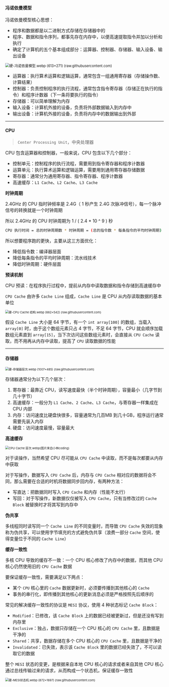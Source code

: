 #### 冯诺依曼模型

冯诺依曼模型核心思想：

* 程序和数据都是以二进制方式存储在存储器中的
* 程序、数据和指令序列，都事先存在内存中，以便高速提取指令并加以分析和执行
* 确定了计算机的五个基本组成部分：运算器、控制器、存储器、输入设备、输出设备

<img src="https://raw.githubusercontent.com/WeYan1223/Pic/master/操作系统/硬-冯诺依曼模型.webp" alt="硬-冯诺依曼模型.webp (613×271) (raw.githubusercontent.com)" style="zoom: 80%;" /> 

* 运算器：执行算术运算和逻辑运算，通常包含一组通用寄存器（存储操作数、计算结果）
* 控制器：负责控制程序的执行流程，通常包含指令寄存器（存储正在执行的指令）和程序计数器（下一条将要执行的指令）
* 存储器：可以简单理解为内存
* 输入设备：计算机外接的设备，负责将外部数据输入到内存中
* 输出设备：计算机外接的设备，负责将内存中的数据输出到外部

***

#### CPU

> `Center Processing Unit`，中央处理器

CPU 包含运算器和控制器，一般来说，CPU 包含以下几个部分：

* 控制单元：控制程序的执行流程，需要用到指令寄存器和程序计数器
* 运算单元：执行算术运算和逻辑运算，需要用到通用寄存器存储数据
* 寄存器：通常分为通用寄存器、指令寄存器、程序计数器
* 高速缓存：`L1 Cache`、`L2 Cache`、`L3 Cache`

**时钟周期**

2.4GHz 的 CPU 指时钟频率是 2.4G（ 1 秒产生 2.4G 次脉冲信号），每一个脉冲信号的转换就是一个时钟周期

所以 2.4GHz 的 CPU 时钟周期为 1 / ( 2.4 * 10 ^ 9 ) 秒

````sh
CPU 执行时间 = 总的时钟周期数 * 时钟周期 = (总的指令数 * 每条指令的平均时钟周期) * 时钟周期
````

所以想要程序跑的更快，主要从这三方面优化：

* 降低指令数：编译器层面
* 降低每条指令的平均时钟周期：流水线技术
* 降低时钟周期：硬件层面

**预读机制**

CPU 预读：在程序执行过程中，提前从内存中读取数据和指令存储到高速缓存中

`CPU Cache` 由许多 `Cache Line` 组成，`Cache Line` 是 CPU 从内存读取数据的基本单位

<img src="https://raw.githubusercontent.com/WeYan1223/Pic/master/操作系统/硬-CPU Cache 结构.webp" alt="硬-CPU Cache 结构.webp (662×542) (raw.githubusercontent.com)" style="zoom:67%;" /> 

假设 `Cache Line` 大小是 64 字节，有一个 `int array[100]` 的数组，当载入 `array[0]` 时，由于这个数组元素只占 4 字节，不足 64 字节，CPU 就会顺序加载数组元素直到 `array[15]`，当下次访问这些数组元素时，会直接从 `CPU Cache` 读取，而不用再从内存中读取，提高了 `CPU` 读取数据的性能

***

#### 存储器

<img src="https://raw.githubusercontent.com/WeYan1223/Pic/master/操作系统/硬-存储器层次.webp" alt="硬-存储器层次.webp (1007×485) (raw.githubusercontent.com)" style="zoom:67%;" /> 

存储器通常分为以下几个层次：

1. 寄存器：最靠近 CPU，读写速度最快（半个时钟周期），容量最小（几字节到几十字节）
2. 高速缓存：一般分为 `L1 Cache`、`2 Cache`、`L3 Cache`，与寄存器一样集成在 CPU 内部
3. 内存：访问速度比硬盘快很多，容量通常为几百MB 到几十GB，程序运行通常需要先装入内存
4. 硬盘：访问速度最慢，容量最大

**高速缓存**

<img src="https://raw.githubusercontent.com/WeYan1223/Pic/master/操作系统/CPU Cache 层次.webp" alt="CPU Cache 层次.webp(图片来自小林coding)" style="zoom: 67%;" /> 

对于读操作，当然希望 CPU 尽可能从 `CPU Cache` 中读取，而不是每次都要从内存中获取

对于写操作，数据写入 `CPU Cache` 后，内存与 `CPU Cache` 相对应的数据将会不同，那么需要在合适的时机将数据同步回内存，有两种方法：

* 写直达：把数据同时写入 `CPU Cache` 和内存（性能不太行）
* 写回：对于写操作，新数据仅仅被写入 `CPU Cache`，只有当修改过的 `Cache Block` 被替换时才将其写到内存中

**伪共享**

多线程同时读写同一个 `Cache Line` 的不同变量时，而导致 `CPU Cache` 失效的现象称为伪共享，可以使用字节填充的方式避免伪共享（浪费一部分 `Cache` 空间，使得变量位于不同的 `Cache Line`）

**缓存一致性**

多核 CPU 导致的缓存不一致：一个 CPU 核心修改了内存中的数据，而其他 CPU 核心仍然使用旧的 `CPU Cache` 数据

要保证缓存一致性，需要满足以下两点：

* 某个 `CPU` 核心里的 `Cache` 数据更新时，必须要传播到其他核心的 `Cache`
* 事务的串行化，即传播到其他核心的更新消息必须是严格按照先后顺序的

常见的解决缓存一致性的协议是 `MESI` 协议，使用 4 种状态标记 `Cache Block`：

* `Modified`：已修改，该 `Cache Block` 上的数据已经被更新过，但是还没有写到内存里
* `Exclusive`：独占，数据只存储在一个 CPU 核心的 `CPU Cache` 里，且数据是干净的
* `Shared`：共享，数据存储在多个 CPU 核心的 `CPU Cache` 里，且数据是干净的
* `Invalidated`：已失效，表示该 `Cache Block` 里的数据已经失效了，不可以读取它的数据

整个 `MESI` 状态的变更，是根据来自本地 CPU 核心的请求或者来自其他 CPU 核心通过总线传输过来的请求，从而构成一个状态机，保证缓存一致性

<img src="https://raw.githubusercontent.com/WeYan1223/Pic/master/操作系统/硬-MESI状态机.webp" alt="硬-MESI状态机.webp (872×1697) (raw.githubusercontent.com)" style="zoom:67%;" /> 
